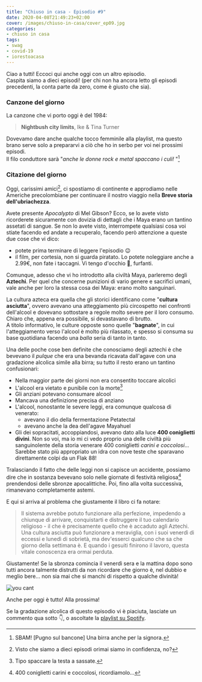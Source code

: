```yaml
---
title: "Chiuso in casa - Episodio #9"
date: 2020-04-08T21:49:23+02:00
cover: /images/chiuso-in-casa/cover_ep09.jpg
categories:
- chiuso in casa
tags:
- swag
- covid-19
- iorestoacasa
---
```

Ciao a tutti! Eccoci qui anche oggi con un altro episodio.  
Caspita siamo a dieci episodi! (per chi non ha ancora letto gli episodi precedenti,
    la conta parte da zero, come è giusto che sia).

### Canzone del giorno
La canzone che vi porto oggi è del 1984:

> **Nightbush city limits**, Ike & Tina Turner

Dovevamo dare anche qualche tocco femminile alla playlist, ma questo brano serve solo
a prepararvi a ciò che ho in serbo per voi nei prossimi episodi.  
Il filo conduttore sarà "_anche le donne rock e metal spaccano i culi!_ "[^0]


### Citazione del giorno  
Oggi, carissimi amici[^1], ci spostiamo di continente e approdiamo nelle Americhe
precolombiane per continuare il nostro viaggio nella **Breve storia dell'ubriachezza**.  

Avete presente _Apocalypto_ di Mel Gibson? Ecco, se lo avete visto ricorderete sicuramente
con dovizia di dettagli che i Maya erano un tantino assetati di sangue. Se non lo avete
visto, interrompete qualsiasi cosa voi stiate facendo ed andate a recuperalo, facendo però
attenzione a queste due cose che vi dico:

* potete prima terminare di leggere l'episodio 😉
* il film, per cortesia, non si guarda piratato. Lo potete noleggiare anche a 2.99€,
non fate i taccagni. Vi tengo d'occhio 👀, furfanti.

Comunque, adesso che vi ho introdotto alla civiltà Maya, parleremo degli **Aztechi**.
Per quel che concerne punizioni di vario genere e sacrifici umani, vale anche per loro
la stessa cosa dei Maya: erano molto sanguinari.

La cultura azteca era quella che gli storici identificano come "**cultura asciutta**", ovvero
avevano una atteggiamento più circospetto nei confronti dell'alcool e dovevano sottostare
a regole molto severe per il loro consumo. Chiaro che, appena era possibile, si devastavano
di brutto.   
A titolo informativo, le culture opposte sono quelle "**bagnate**", in cui l'atteggiamento
verso l'alcool è molto più rilassato, e spesso si consuma su base quotidiana facendo
una _balla_ seria di tanto in tanto.

Una delle poche cose ben definite che conosciamo degli aztechi è che bevevano il _pulque_ che era
una bevanda ricavata dall'agave con una gradazione alcolica simile alla birra; su tutto il resto erano un tantino confusionari:

* Nella maggior parte dei giorni non era consentito toccare alcolici
* L'alcool era vietato e punibile con la morte[^2]
* Gli anziani potevano consumare alcool
* Mancava una definizione precisa di anziano
* L'alcool, nonostante le severe leggi, era comunque qualcosa di venerato:
    * avevano il dio della fermentazione Petatectal
    * avevano anche la dea dell'agave Mayahuel
* Gli dei sopracitati, accoppiandosi, avevano dato alla luce **400 coniglietti divini**. Non
so voi, ma io mi ci vedo proprio una delle civiltà più sanguinolente della storia venerare
400 coniglietti _carini e coccolosi_... Sarebbe stato più appropriato un idra con nove
teste che sparavano direttamente colpi da un Flak 88!

Tralasciando il fatto che delle leggi non si capisce un accidente,
possiamo dire che in sostanza bevevano solo nelle giornate di festività religiosa[^3] prendendosi
delle sbronze apocalittiche. Poi, fino alla volta successiva, rimanevano completamente astemi.

E qui si arriva al problema che giustamente il libro ci fa notare:

> Il sistema avrebbe potuto funzionare alla perfezione, impedendo a chiunque di arrivare,
conquistarti e distruggere il tuo calendario religioso - il che è precisamente quello
che è accaduto agli Aztechi. Una cultura asciutta può funzionare a meraviglia, con i suoi
venerdì di eccessi e lunedì di sobrietà, ma dev'esserci qualcuno che sa che giorno della
settimana è. E quando i gesuiti finirono il lavoro, questa vitale conoscenza era
ormai perduta.

Giustamente! Se la sbronza comincia il venerdì sera e la mattina dopo sono tutti
ancora talmente distrutti da non ricordare che giorno è, nel dubbio e meglio bere...
non sia mai che si manchi di rispetto a qualche divinità!

![you cant](https://gifimage.net/wp-content/uploads/2018/11/you-cant-gif-2.gif)

Anche per oggi è tutto! Alla prossima!

Se la gradazione alcolica di questo episodio vi è piaciuta, lasciate un commento qua sotto 👇,
o ascoltate la [playlist su Spotify](https://spoti.fi/3apGc1X).  


[^0]: SBAM! [Pugno sul bancone] Una birra anche per la signora.
[^1]: Visto che siamo a dieci episodi orimai siamo in confidenza, no?
[^2]: Tipo spaccare la testa a sassate.
[^3]: 400 coniglietti carini e coccolosi, ricordiamolo...
